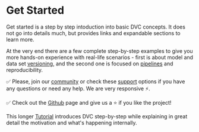 # Get Started

Get started is a step by step intoduction into basic DVC concepts. It does not 
go into details much, but provides links and expandable sections to learn more.

At the very end there are a few complete step-by-step examples to give you
more hands-on experience with real-life scenarios - first is about model and
data set [versioning](/doc/get-started/example-versioning), and the second one
is focused on [pipelines](/doc/get-started/example-pipeline) and
reproducibility.

✅ Please, join our [community](/chat) or check these [support](/support)
options if you have any questions or need any help. We are very responsive ⚡.

✅ Check out the [Github](https://github.com/iterative/dvc) page and give us a ⭐
if you like the project!

This longer [Tutorial](/doc/tutorial) introduces DVC step-by-step while
explaining in great detail the motivation and what's happening internally.
